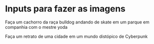 # Inputs para fazer as imagens

Faça um cachorro da raça bulldog andando de skate em um parque em companhia com o mestre yoda

Faça um retrato de uma cidade em um mundo distópico de Cyberpunk
